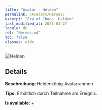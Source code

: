 ```yaml
---
title: "Avatar - Helden"
permalink: /Avatars/Heroes/
excerpt: "Era of Chaos  Helden"
last_modified_at: 2021-04-27
locale: de
ref: "Heroes.md"
toc: false
classes: wide
---
```

 ![Helden](/images/a/avatarFrame_49.png)

## Details

 **Beschreibung:** Heldenkönig-Avatarrahmen 

 **Tips:** Erhältlich durch Teilnahme am Ereignis. 

 **Is available:**  + 


